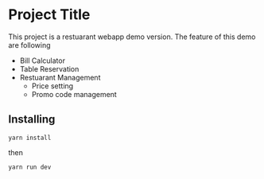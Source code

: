 # Project Title

This project is a restuarant webapp demo version. The feature of this demo are following 
- Bill Calculator
- Table Reservation
- Restuarant Management
  - Price setting
  - Promo code management

## Installing
```
yarn install
```
then
```
yarn run dev
```
